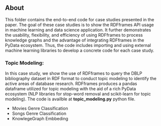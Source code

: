 ## About

This folder contains the end-to-end code for case studies presented in the paper. The goal of these case studies is to show the RDFframes API usage in machine learning and data science application. It further demonstrates the usability, flexibility, and efficiency of using RDFframes to process knowledge graphs and the advantage of integrating RDFframes in the PyData ecosystem. Thus, the code includes importing and using external machine learning libraries to develop a concrete code for each case study.   

   ###  Topic Modeling:
   In this case study, we show the use of RDFframes to query the DBLP bibliography dataset in RDF format to conduct topic modeling to identify the active areas of     database research. RDFframes produces a pandas dataframe utilized for topic modeling with the aid of a rich PyData ecosystem (NLP libraries for stop-word           removal and scikit-learn for topic modeling). The code is availble at __topic_modeling.py__ python file. 

* Movies Genre Classification 
* Songs Genre Classification 
* KnowlegeGraph Embbeding
